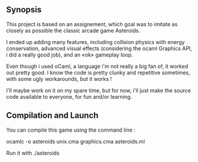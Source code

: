 ## Synopsis

This project is based on an assignement, which goal was to imitate as closely as possible the classic arcade game Asteroids.

I ended up adding many features, including collision physics with energy conservation, advanced visual effects (considering the ocaml Graphics API, i did a really good job), and an «ok» gameplay loop.

Even though i used oCaml, a language i'm not really a big fan of, it worked out pretty good. I know the code is pretty clunky and repetitive sometimes, with some ugly workarounds, but it works !

I'll maybe work on it on my spare time, but for now, i'll just make the source code available to everyone, for fun and/or learning.

## Compilation and Launch

You can compile this game using the command line :

ocamlc -o asteroids unix.cma graphics.cma asteroids.ml

Run it with ./asteroids
